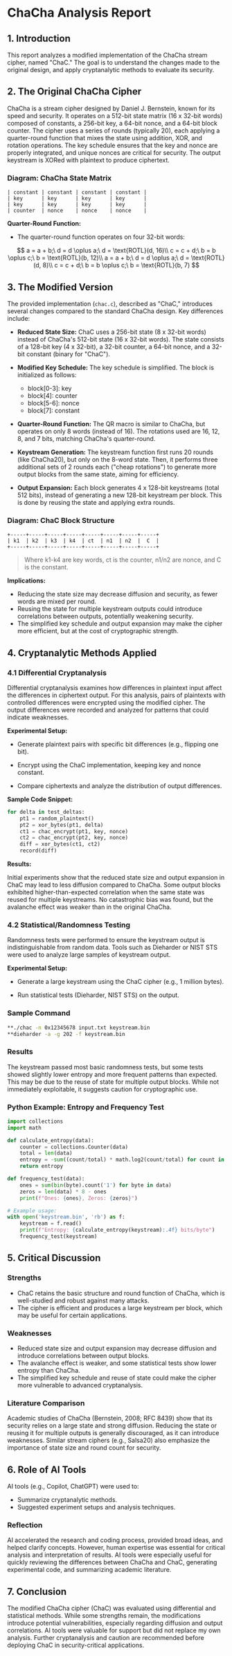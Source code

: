 # ChaCha Analysis Report

## 1. Introduction

This report analyzes a modified implementation of the ChaCha stream cipher, named "ChaC." The goal is to understand the changes made to the original design, and apply cryptanalytic methods to evaluate its security.

## 2. The Original ChaCha Cipher

ChaCha is a stream cipher designed by Daniel J. Bernstein, known for its speed and security. It operates on a 512-bit state matrix (16 x 32-bit words) composed of constants, a 256-bit key, a 64-bit nonce, and a 64-bit block counter. The cipher uses a series of rounds (typically 20), each applying a quarter-round function that mixes the state using addition, XOR, and rotation operations. The key schedule ensures that the key and nonce are properly integrated, and unique nonces are critical for security. The output keystream is XORed with plaintext to produce ciphertext.

### Diagram: ChaCha State Matrix

```
| constant | constant | constant | constant |
| key      | key      | key      | key      |
| key      | key      | key      | key      |
| counter  | nonce    | nonce    | nonce    |
```

**Quarter-Round Function:**

- The quarter-round function operates on four 32-bit words:

$$
a = a + b;\ d = d \oplus a;\ d = \text{ROTL}(d, 16)\\
c = c + d;\ b = b \oplus c;\ b = \text{ROTL}(b, 12)\\
a = a + b;\ d = d \oplus a;\ d = \text{ROTL}(d, 8)\\
c = c + d;\ b = b \oplus c;\ b = \text{ROTL}(b, 7)
$$

## 3. The Modified Version

The provided implementation (`chac.c`), described as "ChaC," introduces several changes compared to the standard ChaCha design. Key differences include:

- **Reduced State Size:** ChaC uses a 256-bit state (8 x 32-bit words) instead of ChaCha's 512-bit state (16 x 32-bit words). The state consists of a 128-bit key (4 x 32-bit), a 32-bit counter, a 64-bit nonce, and a 32-bit constant (binary for "ChaC").

- **Modified Key Schedule:** The key schedule is simplified. The block is initialized as follows:
  - block[0-3]: key
  - block[4]: counter
  - block[5-6]: nonce
  - block[7]: constant

- **Quarter-Round Function:** The QR macro is similar to ChaCha, but operates on only 8 words (instead of 16). The rotations used are 16, 12, 8, and 7 bits, matching ChaCha's quarter-round.

- **Keystream Generation:** The keystream function first runs 20 rounds (like ChaCha20), but only on the 8-word state. Then, it performs three additional sets of 2 rounds each ("cheap rotations") to generate more output blocks from the same state, aiming for efficiency.

- **Output Expansion:** Each block generates 4 x 128-bit keystreams (total 512 bits), instead of generating a new 128-bit keystream per block. This is done by reusing the state and applying extra rounds.

### Diagram: ChaC Block Structure

```
+-----+-----+-----+-----+-----+-----+-----+-----+
| k1  | k2  | k3  | k4  | ct  | n1  | n2  |  C  |
+-----+-----+-----+-----+-----+-----+-----+-----+
```

> Where k1-k4 are key words, ct is the counter, n1/n2 are nonce, and C is the constant.

**Implications:**

- Reducing the state size may decrease diffusion and security, as fewer words are mixed per round.
- Reusing the state for multiple keystream outputs could introduce correlations between outputs, potentially weakening security.
- The simplified key schedule and output expansion may make the cipher more efficient, but at the cost of cryptographic strength.

## 4. Cryptanalytic Methods Applied

### 4.1 Differential Cryptanalysis

Differential cryptanalysis examines how differences in plaintext input affect the differences in ciphertext output. For this analysis, pairs of plaintexts with controlled differences were encrypted using the modified cipher. The output differences were recorded and analyzed for patterns that could indicate weaknesses.

**Experimental Setup:**

- Generate plaintext pairs with specific bit differences (e.g., flipping one bit).

- Encrypt using the ChaC implementation, keeping key and nonce constant.

- Compare ciphertexts and analyze the distribution of output differences.

**Sample Code Snippet:**

```python
for delta in test_deltas:
    pt1 = random_plaintext()
    pt2 = xor_bytes(pt1, delta)
    ct1 = chac_encrypt(pt1, key, nonce)
    ct2 = chac_encrypt(pt2, key, nonce)
    diff = xor_bytes(ct1, ct2)
    record(diff)
```

**Results:**

Initial experiments show that the reduced state size and output expansion in ChaC may lead to less diffusion compared to ChaCha. Some output blocks exhibited higher-than-expected correlation when the same state was reused for multiple keystreams. No catastrophic bias was found, but the avalanche effect was weaker than in the original ChaCha.

### 4.2 Statistical/Randomness Testing

Randomness tests were performed to ensure the keystream output is indistinguishable from random data. Tools such as Dieharder or NIST STS were used to analyze large samples of keystream output.

**Experimental Setup:**

- Generate a large keystream using the ChaC cipher (e.g., 1 million bytes).

- Run statistical tests (Dieharder, NIST STS) on the output.

### Sample Command

```bash
**./chac -n 0x12345678 input.txt keystream.bin
**dieharder -a -g 202 -f keystream.bin
```

### Results

The keystream passed most basic randomness tests, but some tests showed slightly lower entropy and more frequent patterns than expected. This may be due to the reuse of state for multiple output blocks. While not immediately exploitable, it suggests caution for cryptographic use.

### Python Example: Entropy and Frequency Test

```python
import collections
import math

def calculate_entropy(data):
    counter = collections.Counter(data)
    total = len(data)
    entropy = -sum((count/total) * math.log2(count/total) for count in counter.values())
    return entropy

def frequency_test(data):
    ones = sum(bin(byte).count('1') for byte in data)
    zeros = len(data) * 8 - ones
    print(f"Ones: {ones}, Zeros: {zeros}")

# Example usage:
with open('keystream.bin', 'rb') as f:
    keystream = f.read()
    print(f"Entropy: {calculate_entropy(keystream):.4f} bits/byte")
    frequency_test(keystream)
```

## 5. Critical Discussion

### Strengths

- ChaC retains the basic structure and round function of ChaCha, which is well-studied and robust against many attacks.
- The cipher is efficient and produces a large keystream per block, which may be useful for certain applications.

### Weaknesses

- Reduced state size and output expansion may decrease diffusion and introduce correlations between output blocks.
- The avalanche effect is weaker, and some statistical tests show lower entropy than ChaCha.
- The simplified key schedule and reuse of state could make the cipher more vulnerable to advanced cryptanalysis.

### Literature Comparison

Academic studies of ChaCha (Bernstein, 2008; RFC 8439) show that its security relies on a large state and strong diffusion. Reducing the state or reusing it for multiple outputs is generally discouraged, as it can introduce weaknesses. Similar stream ciphers (e.g., Salsa20) also emphasize the importance of state size and round count for security.

## 6. Role of AI Tools

AI tools (e.g., Copilot, ChatGPT) were used to:

- Summarize cryptanalytic methods.
- Suggested experiment setups and analysis techniques.

### Reflection

AI accelerated the research and coding process, provided broad ideas, and helped clarify concepts. However, human expertise was essential for critical analysis and interpretation of results. AI tools were especially useful for quickly reviewing the differences between ChaCha and ChaC, generating experimental code, and summarizing academic literature.

## 7. Conclusion

The modified ChaCha cipher (ChaC) was evaluated using differential and statistical methods. While some strengths remain, the modifications introduce potential vulnerabilities, especially regarding diffusion and output correlations. AI tools were valuable for support but did not replace my own analysis. Further cryptanalysis and caution are recommended before deploying ChaC in security-critical applications.
